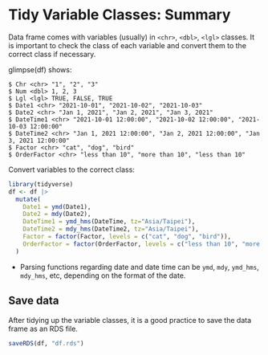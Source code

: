 # Tidy Variable Classes: Summary


Data frame comes with variables (usually) in `<chr>`, `<dbl>`, `<lgl>` classes. It is important to check the class of each variable and convert them to the correct class if necessary.


glimpse(df) shows:
```            
$ Chr <chr> "1", "2", "3"
$ Num <dbl> 1, 2, 3
$ Lgl <lgl> TRUE, FALSE, TRUE
$ Date1 <chr> "2021-10-01", "2021-10-02", "2021-10-03"
$ Date2 <chr> "Jan 1, 2021", "Jan 2, 2021", "Jan 3, 2021"
$ DateTime1 <chr> "2021-10-01 12:00:00", "2021-10-02 12:00:00", "2021-10-03 12:00:00"
$ DateTime2 <chr> "Jan 1, 2021 12:00:00", "Jan 2, 2021 12:00:00", "Jan 3, 2021 12:00:00"
$ Factor <chr> "cat", "dog", "bird"
$ OrderFactor <chr> "less than 10", "more than 10", "less than 10"
```

Convert variables to the correct class:

```r
library(tidyverse)
df <- df |>
  mutate(
    Date1 = ymd(Date1),
    Date2 = mdy(Date2),
    DateTime1 = ymd_hms(DateTime, tz="Asia/Taipei"),  
    DateTime2 = mdy_hms(DateTime2, tz="Asia/Taipei"),  
    Factor = factor(Factor, levels = c("cat", "dog", "bird")),
    OrderFactor = factor(OrderFactor, levels = c("less than 10", "more than 10"), ordered=TRUE)
  )
```

  - Parsing functions regarding date and date time can be `ymd`, `mdy`, `ymd_hms`, `mdy_hms`, etc, depending on the format of the date.   

## Save data

After tidying up the variable classes, it is a good practice to save the data frame as an RDS file. 

```r
saveRDS(df, "df.rds")
```

